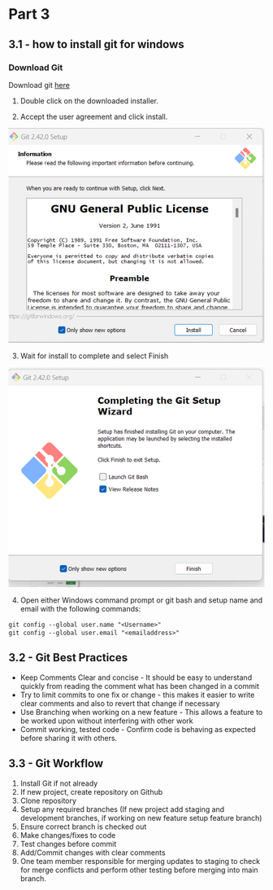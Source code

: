 # Part 3

## 3.1 - how to install git for windows 

### Download Git

Download git [here](https://github.com/git-for-windows/git/releases/download/v2.42.0.windows.1/Git-2.42.0-64-bit.exe)

1. Double click on the downloaded installer.

2. Accept the user agreement and click install.

![EULA](/Part3/Images/EULA.png)

3. Wait for install to complete and select Finish

![Done](/Part3/Images/done.png)

4. Open either Windows command prompt or git bash and setup name and email with the following commands:

```
git config --global user.name "<Username>"
git config --global user.email "<emailaddress>"
```

## 3.2 - Git Best Practices

* Keep Comments Clear and concise - It should be easy to understand quickly from reading the comment what has been changed in a commit
* Try to limit commits to one fix or change - this makes it easier to write clear comments and also to revert that change if necessary
* Use Branching when working on a new feature - This allows a feature to be worked upon without interfering with other work
* Commit working, tested code - Confirm code is behaving as expected before sharing it with others.
 
## 3.3 - Git Workflow

1. Install Git if not already
2. If new project, create repository on Github
3. Clone repository  
4. Setup any required branches (If new project add staging and development branches, if working on new feature setup feature branch)
5. Ensure correct branch is checked out
6. Make changes/fixes to code
7. Test changes before commit
8. Add/Commit changes with clear comments
9. One team member responsible for merging updates to staging to check for merge conflicts and perform other testing before merging into main branch.

